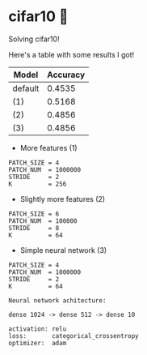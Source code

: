 # cifar10 🤪
Solving cifar10! 

Here's a table with some results I got!

| Model | Accuracy |
|------|----------|
| default | 0.4535 |
| (1) | 0.5168|
| (2) | 0.4856|
| (3) | 0.4856|




* More features (1)
```
PATCH_SIZE = 4
PATCH_NUM  = 1000000
STRIDE     = 2
K          = 256
```

* Slightly more features (2)
```
PATCH_SIZE = 6
PATCH_NUM  = 100000
STRIDE     = 8
K          = 64
```
* Simple neural network (3)
```
PATCH_SIZE = 4
PATCH_NUM  = 1000000
STRIDE     = 2
K          = 64

Neural network achitecture:

dense 1024 -> dense 512 -> dense 10

activation: relu
loss:       categorical_crossentropy
optimizer:  adam
```
